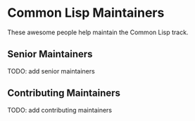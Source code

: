# Common Lisp Maintainers

These awesome people help maintain the Common Lisp track.

## Senior Maintainers

TODO: add senior maintainers

## Contributing Maintainers

TODO: add contributing maintainers
